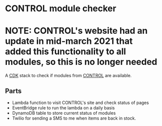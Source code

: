 # CONTROL module checker

# NOTE: CONTROL's website had an update in mid-march 2021 that added this functionality to all modules, so this is no longer needed

A [CDK](https://aws.amazon.com/cdk/) stack to check if modules from [CONTROL](https://www.ctrl-mod.com/) are available.

## Parts

- Lambda function to visit CONTROL's site and check status of pages
- EventBridge rule to run the lambda on a daily basis
- DynamoDB table to store current status of modules
- Twilio for sending a SMS to me when items are back in stock.
